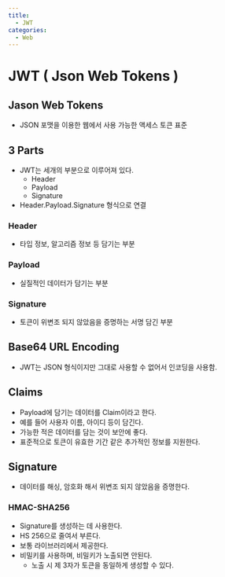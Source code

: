 ```yaml
---
title:
  - JWT
categories:
  - Web
---
```

# JWT ( Json Web Tokens )

## Jason Web Tokens
- JSON 포맷을 이용한 웹에서 사용 가능한 액세스 토큰 표준

## 3 Parts
- JWT는 세개의 부분으로 이루어져 있다.
    - Header
    - Payload
    - Signature
- Header.Payload.Signature 형식으로 연결


### Header
- 타입 정보, 알고리즘 정보 등 담기는 부분


### Payload
- 실질적인 데이터가 담기는 부분 


### Signature
- 토큰이 위변조 되지 않았음을 증명하는 서명 담긴 부분

## Base64 URL Encoding
- JWT는 JSON 형식이지만 그대로 사용할 수 없어서 인코딩을 사용함.

## Claims
- Payload에 담기는 데이터를 Claim이라고 한다.
- 예를 들어 사용자 이름, 아이디 등이 담긴다.
- 가능한 적은 데이터를 담는 것이 보안에 좋다.
- 표준적으로 토큰이 유효한 기간 같은 추가적인 정보를 지원한다.

## Signature
- 데이터를 해싱, 암호화 해서 위변조 되지 않았음을 증명한다.


### HMAC-SHA256
- Signature를 생성하는 데 사용한다.
- HS 256으로 줄여서 부른다.
- 보통 라이브러리에서 제공한다.
- 비밀키를 사용하며, 비밀키가 노출되면 안된다.
    - 노출 시 제 3자가 토큰을 동일하게 생성할 수 있다.